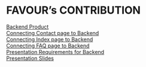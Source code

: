 # FAVOUR’s CONTRIBUTION

[Backend Product](https://github.com/zuri-training/price_compare_team_23/issues/7)<br />
[Connecting Contact page to Backend](https://github.com/zuri-training/price_compare_team_23/issues/57)<br />
[Connecting Index page to Backend](https://github.com/zuri-training/price_compare_team_23/issues/56)<br />
[Connecting FAQ page to Backend](https://github.com/zuri-training/price_compare_team_23/issues/55)<br />
[Presentation Requirements for Backend](https://github.com/zuri-training/price_compare_team_23/issues/29)<br />
[Presentation Slides](https://github.com/zuri-training/price_compare_team_23/issues/31)<br />